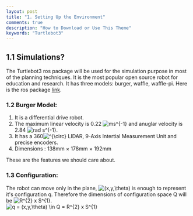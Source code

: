 ```yaml
---
layout: post
title: "1. Setting Up the Environment"
comments: true
description: "How to Download or Use This Theme"
keywords: "Turtlebot3"
---
```


## 1.1 Simulations?  
The Turtlebot3 ros package will be used for the simulation purpose in most of the planning techniques. It is the most popular open source robot for education and research. It has three models: burger, waffle, waffle-pi. Here is the ros package [link](http://wiki.ros.org/turtlebot3).  

### 1.2 Burger Model:  
1. It is a differential drive robot.  
2. The maximum linear velocity is 0.22 ![ms^{-1}](https://render.githubusercontent.com/render/math?math=ms%5E%7B-1%7D) and anuglar velocity is 2.84 ![rad s^{-1}](https://render.githubusercontent.com/render/math?math=rad%20s%5E%7B-1%7D).
3. It has a 360![^{\circ}](https://render.githubusercontent.com/render/math?math=360%5E%7B%5Ccirc%7D) LIDAR, 9-Axis Intertial Measurement Unit and precise encoders.
4. Dimensions : 138mm × 178mm × 192mm  

These are the features we should care about.  

### 1.3 Configuration:  
The robot can move only in the plane, ![(x,y,\theta)](https://render.githubusercontent.com/render/math?math=(x%2Cy%2C%5Ctheta)) is enough to represent it's configuration q. Therefore the dimensions of configuration space Q will be ![R^{2} x S^{1}](https://render.githubusercontent.com/render/math?math=R%5E%7B2%7D%20x%20S%5E%7B1%7D).     
![q = (x,y,\theta) \in Q = R^{2} x S^{1}](https://render.githubusercontent.com/render/math?math=q%20%3D%20(x%2Cy%2C%5Ctheta)%20%5Cin%20Q%20%3D%20R%5E%7B2%7D%20x%20S%5E%7B1%7D)




